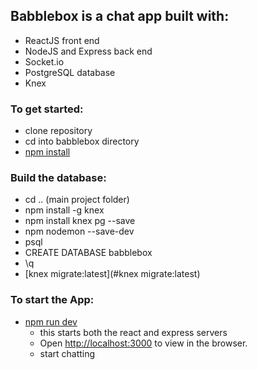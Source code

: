 ## Babblebox is a chat app built with:
- ReactJS front end
- NodeJS and Express back end
- Socket.io
- PostgreSQL database
- Knex

### To get started:
- clone repository
- cd into babblebox directory
- [npm install](#npm-install)

### Build the database:
- cd .. (main project folder)
- npm install -g knex
- npm install knex pg --save
- npm nodemon --save-dev
- psql
- CREATE DATABASE babblebox
- \q
- [knex migrate:latest](#knex migrate:latest)

### To start the App:  
- [npm run dev](#npm-run-dev)
    - this starts both the react and express servers
    - Open [http://localhost:3000](http://localhost:3000) to view in the browser.
    - start chatting
 